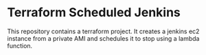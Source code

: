 # Terraform Scheduled Jenkins
This repository contains a terraform project. It creates a jenkins ec2 instance from a private AMI and schedules it to stop using a lambda function.
